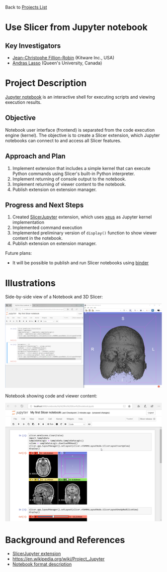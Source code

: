 Back to [Projects List](../../README.md#ProjectsList)

# Use Slicer from Jupyter notebook

## Key Investigators

- [Jean-Christophe Fillion-Robin](https://www.kitware.com/jean-christophe-fillion-robin/) (Kitware Inc., USA)
- [Andras Lasso](https://github.com/lassoan) (Queen's University, Canada)

# Project Description

[Jupyter notebook](https://en.wikipedia.org/wiki/IPython) is an interactive shell for executing scripts and viewing execution results.

## Objective

Notebook user interface (frontend) is separated from the code execution engine (kernel). The objective is to create a Slicer extension, which Jupyter notebooks can connect to and access all Slicer features.

## Approach and Plan

1. Implement extension that includes a simple kernel that can execute Python commands using Slicer's built-in Python interpreter.
1. Implement returning of console output to the notebook.
1. Implement returning of viewer content to the notebook.
1. Publish extension on extension manager.

## Progress and Next Steps

1. Created [SlicerJupyter](https://github.com/Slicer/SlicerJupyter) extension, which uses [xeus](https://github.com/QuantStack/xeus) as Jupyter kernel implementation
1. Implemented command execution
1. Implemented preliminary version of ``display()`` function to show viewer content in the notebook.
1. Publish extension on extension manager.

Future plans:
- It will be possible to publish and run Slicer notebooks using [binder](https://mybinder.org/)

# Illustrations

Side-by-side view of a Notebook and 3D Slicer:

![Screenshot of a notebook](NotebookSideBySide.png )

Notebook showing code and viewer content:

![Screenshot of a notebook 2](NotebookOnly.png)

# Background and References

- [SlicerJupyter extension](https://github.com/Slicer/SlicerJupyter)
- https://en.wikipedia.org/wiki/Project_Jupyter
- [Notebook format description](http://nbformat.readthedocs.io/en/latest/format_description.html)
